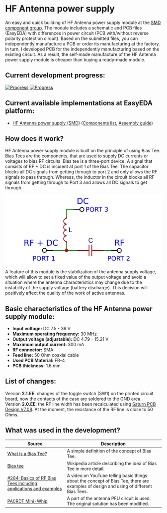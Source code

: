 # HF Antenna power supply

An easy and quick building of HF Antenna power supply module at the [SMD component group](./SMD/EasyEDA). The module includes a schematic and PCB files (EasyEDA) with differences in power circuit (PCB with/without reverse polarity protection circuit). Based on the submitted files, you can independently manufacture a PCB or order its manufacturing at the factory. In turn, I developed PCB for the independently manufacturing based on the existing circuit. As a result, the self-made manufacture of the HF Antenna power supply module is cheaper than buying a ready-made module.

## Current development progress:
[![Progress](https://img.shields.io/badge/HF%20Antenna%20power%20supply%20%28SMD%29-tested-green.svg)](https://easyeda.com/IgrikXD/Antenna-power-supply-SMD) [![Progress](https://img.shields.io/badge/version-2.1.EE-blue.svg)](./SMD/EasyEDA)  

## Current available implementations at EasyEDA platform:
- [HF Antenna power supply (SMD)] ([Components list](./SMD/Components%20list.md), [Assembly guide](./SMD/Assembly%20guide.md))

## How does it work?
HF Antenna power supply module is built on the principle of using Bias Tee. Bias Tees are the components, that are used to supply DC currents or voltages to bias RF circuits. Bias tee is a three-port device. A signal that consists of RF + DC is incident at port 1 of the Bias Tee. The capacitor blocks all DC signals from getting through to port 2 and only allows the RF signals to pass through. Whereas, the inductor in the circuit blocks all RF signals from getting through to Port 3 and allows all DC signals to get through.

![Bias Tee schematic](../Resources/HF%20Antenna%20power%20supply/Bias-Tee-schematic.png)  

A feature of this module is the stabilization of the antenna supply voltage, which will allow to set a fixed value of the output voltage and avoid a situation where the antenna characteristics may change due to the instability of the supply voltage (battery discharge). This decision will positively affect the quality of the work of active antennas.

## Basic characteristics of the HF Antenna power supply module:

- **Input voltage:** DC 7.5 - 36 V  
- **Maximum operating frequency:** 30 MHz  
- **Output voltage (adjustable):** DC 4.79 - 15.21 V  
- **Maximum output current:** 300 mA  
- **RF connector:** SMA  
- **Feed line:** 50 Ohm coaxial cable  
- **Used PCB Material:** FR-4  
- **PCB thickness:** 1.6 mm  

## List of changes:
Version **2.1.EE**: changes of the toggle switch (SW1) on the printed circuit board, now the contacts of the case are soldered to the GND area.  
Version **2.0.EE**: the RF line width has been recalculated using [Saturn PCB Design V7.08](http://www.saturnpcb.com/pcb_toolkit/). At the moment, the resistance of the RF line is close to 50 Ohms.

## What was used in the development?
| Source | Description |
| ------ | ----------- |
| [What is a Bias Tee?] | A simple definition of the concept of Bias Tee. |
| [Bias tee] | Wikipedia article describing the idea of Bias Tee in more detail. |
| [#284: Basics of RF Bias Tees including applications and examples] | A video on YouTube telling basic things about the concept of Bias Tee, there are examples of design and using of different Bias Tees. |
| [PA0RDT Mini-Whip] | A part of the antenna PFU circuit is used. The original solution has been modified. |


[HF Antenna power supply (SMD)]: <https://easyeda.com/IgrikXD/Antenna-power-supply-SMD>
[What is a Bias Tee?]: <https://www.everythingrf.com/community/what-is-a-bias-tee>
[Bias tee]: <https://en.wikipedia.org/wiki/Bias_tee>
[#284: Basics of RF Bias Tees including applications and examples]: <https://www.youtube.com/watch?v=lxgpm-UXTNY>
[PA0RDT Mini-Whip]: <http://dl1dbc.net/SAQ/Mwhip/pa0rdt-Mini-Whip.pdf>
